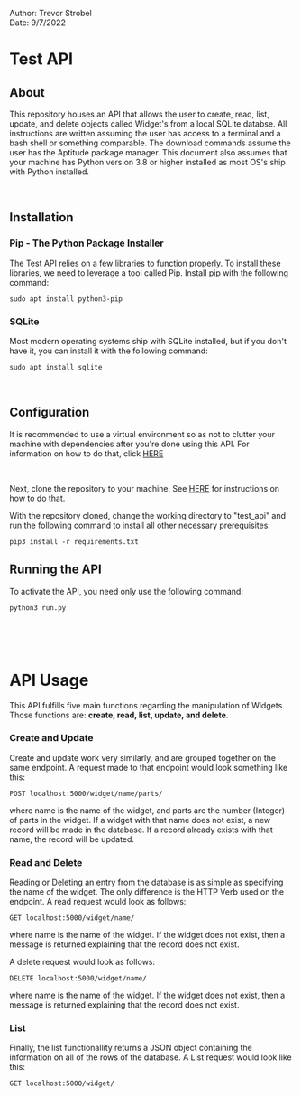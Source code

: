 Author: Trevor Strobel <br> Date: 9/7/2022
# Test API

## About
This repository houses an API that allows the user to create, read, list, update, and delete objects called Widget's from a local SQLite databse. All instructions are written assuming the user has access to a terminal and a bash shell or something comparable. The download commands assume the user has the Aptitude package manager. This document also assumes that your machine has Python version 3.8 or higher installed as most OS's ship with Python installed.

<br>

## Installation
### Pip - The Python Package Installer

The Test API relies on a few libraries to function properly. To install these libraries, we need to leverage a tool called Pip. Install pip with the following command:

`sudo apt install python3-pip`
<br>


### SQLite 
Most modern operating systems ship with SQLite installed, but if you don't have it, you can install it with the following command:

`sudo apt install sqlite`

<br>

## Configuration
It is recommended to use a virtual environment so as not to clutter your machine with dependencies after you're done using this API. For information on how to do that, click [HERE](https://docs.python.org/3/library/venv.html)

<br>

Next, clone the repository to your machine. See [HERE](https://docs.github.com/en/repositories/creating-and-managing-repositories/cloning-a-repository) for instructions on how to do that. 



With the repository cloned, change the working directory to "test_api" and run the following command to install all other necessary prerequisites:

`pip3 install -r requirements.txt`



## Running the API

To activate the API, you need only use the following command:

`python3 run.py`

<br><br><br>

# API Usage

This API fulfills five main functions regarding the manipulation of Widgets. Those functions are: **create, read, list, update, and delete**. 

### **Create and Update**
Create and update work very similarly, and are grouped together on the same endpoint. A request made to that endpoint would look something like this:

`POST localhost:5000/widget/name/parts/`

where name is the name of the widget, and parts are the number (Integer) of parts in the widget. If a widget with that name does not exist, a new record will be made in the database. If a record already exists with that name, the record will be updated. 

### **Read and Delete**
Reading or Deleting an entry from the database is as simple as specifying the name of the widget. The only difference is the HTTP Verb used on the endpoint. A read request would look as follows:

`GET localhost:5000/widget/name/`


where name is the name of the widget. If the widget does not exist, then a message is returned explaining that the record does not exist. 

A delete request would look as follows:

`DELETE localhost:5000/widget/name/`

where name is the name of the widget. If the widget does not exist, then a message is returned explaining that the record does not exist. 

### **List**

Finally, the list functionallity returns a JSON object containing the information on all of the rows of the database. A List request would look like this:

`GET localhost:5000/widget/`

